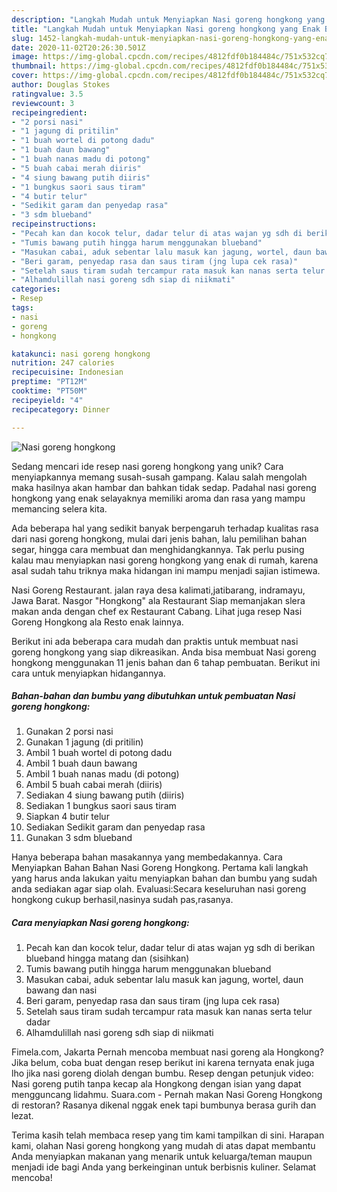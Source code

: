 ```yaml
---
description: "Langkah Mudah untuk Menyiapkan Nasi goreng hongkong yang Enak Banget"
title: "Langkah Mudah untuk Menyiapkan Nasi goreng hongkong yang Enak Banget"
slug: 1452-langkah-mudah-untuk-menyiapkan-nasi-goreng-hongkong-yang-enak-banget
date: 2020-11-02T20:26:30.501Z
image: https://img-global.cpcdn.com/recipes/4812fdf0b184484c/751x532cq70/nasi-goreng-hongkong-foto-resep-utama.jpg
thumbnail: https://img-global.cpcdn.com/recipes/4812fdf0b184484c/751x532cq70/nasi-goreng-hongkong-foto-resep-utama.jpg
cover: https://img-global.cpcdn.com/recipes/4812fdf0b184484c/751x532cq70/nasi-goreng-hongkong-foto-resep-utama.jpg
author: Douglas Stokes
ratingvalue: 3.5
reviewcount: 3
recipeingredient:
- "2 porsi nasi"
- "1 jagung di pritilin"
- "1 buah wortel di potong dadu"
- "1 buah daun bawang"
- "1 buah nanas madu di potong"
- "5 buah cabai merah diiris"
- "4 siung bawang putih diiris"
- "1 bungkus saori saus tiram"
- "4 butir telur"
- "Sedikit garam dan penyedap rasa"
- "3 sdm blueband"
recipeinstructions:
- "Pecah kan dan kocok telur, dadar telur di atas wajan yg sdh di berikan blueband hingga matang dan (sisihkan)"
- "Tumis bawang putih hingga harum menggunakan blueband"
- "Masukan cabai, aduk sebentar lalu masuk kan jagung, wortel, daun bawang dan nasi"
- "Beri garam, penyedap rasa dan saus tiram (jng lupa cek rasa)"
- "Setelah saus tiram sudah tercampur rata masuk kan nanas serta telur dadar"
- "Alhamdulillah nasi goreng sdh siap di niikmati"
categories:
- Resep
tags:
- nasi
- goreng
- hongkong

katakunci: nasi goreng hongkong 
nutrition: 247 calories
recipecuisine: Indonesian
preptime: "PT12M"
cooktime: "PT50M"
recipeyield: "4"
recipecategory: Dinner

---
```



![Nasi goreng hongkong](https://img-global.cpcdn.com/recipes/4812fdf0b184484c/751x532cq70/nasi-goreng-hongkong-foto-resep-utama.jpg)

Sedang mencari ide resep nasi goreng hongkong yang unik? Cara menyiapkannya memang susah-susah gampang. Kalau salah mengolah maka hasilnya akan hambar dan bahkan tidak sedap. Padahal nasi goreng hongkong yang enak selayaknya memiliki aroma dan rasa yang mampu memancing selera kita.

Ada beberapa hal yang sedikit banyak berpengaruh terhadap kualitas rasa dari nasi goreng hongkong, mulai dari jenis bahan, lalu pemilihan bahan segar, hingga cara membuat dan menghidangkannya. Tak perlu pusing kalau mau menyiapkan nasi goreng hongkong yang enak di rumah, karena asal sudah tahu triknya maka hidangan ini mampu menjadi sajian istimewa.

Nasi Goreng Restaurant. jalan raya desa kalimati,jatibarang, indramayu, Jawa Barat. Nasgor &#34;Hongkong&#34; ala Restaurant Siap memanjakan slera makan anda dengan chef ex Restaurant Cabang. Lihat juga resep Nasi Goreng Hongkong ala Resto enak lainnya.


Berikut ini ada beberapa cara mudah dan praktis untuk membuat nasi goreng hongkong yang siap dikreasikan. Anda bisa membuat Nasi goreng hongkong menggunakan 11 jenis bahan dan 6 tahap pembuatan. Berikut ini cara untuk menyiapkan hidangannya.

<!--inarticleads1-->

##### Bahan-bahan dan bumbu yang dibutuhkan untuk pembuatan Nasi goreng hongkong:

1. Gunakan 2 porsi nasi
1. Gunakan 1 jagung (di pritilin)
1. Ambil 1 buah wortel di potong dadu
1. Ambil 1 buah daun bawang
1. Ambil 1 buah nanas madu (di potong)
1. Ambil 5 buah cabai merah (diiris)
1. Sediakan 4 siung bawang putih (diiris)
1. Sediakan 1 bungkus saori saus tiram
1. Siapkan 4 butir telur
1. Sediakan Sedikit garam dan penyedap rasa
1. Gunakan 3 sdm blueband


Hanya beberapa bahan masakannya yang membedakannya. Cara Menyiapkan Bahan Bahan Nasi Goreng Hongkong. Pertama kali langkah yang harus anda lakukan yaitu menyiapkan bahan dan bumbu yang sudah anda sediakan agar siap olah. Evaluasi:Secara keseluruhan nasi goreng hongkong cukup berhasil,nasinya sudah pas,rasanya. 

<!--inarticleads2-->

##### Cara menyiapkan Nasi goreng hongkong:

1. Pecah kan dan kocok telur, dadar telur di atas wajan yg sdh di berikan blueband hingga matang dan (sisihkan)
1. Tumis bawang putih hingga harum menggunakan blueband
1. Masukan cabai, aduk sebentar lalu masuk kan jagung, wortel, daun bawang dan nasi
1. Beri garam, penyedap rasa dan saus tiram (jng lupa cek rasa)
1. Setelah saus tiram sudah tercampur rata masuk kan nanas serta telur dadar
1. Alhamdulillah nasi goreng sdh siap di niikmati


Fimela.com, Jakarta Pernah mencoba membuat nasi goreng ala Hongkong? Jika belum, coba buat dengan resep berikut ini karena ternyata enak juga lho jika nasi goreng diolah dengan bumbu. Resep dengan petunjuk video: Nasi goreng putih tanpa kecap ala Hongkong dengan isian yang dapat mengguncang lidahmu. Suara.com - Pernah makan Nasi Goreng Hongkong di restoran? Rasanya dikenal nggak enek tapi bumbunya berasa gurih dan lezat. 

Terima kasih telah membaca resep yang tim kami tampilkan di sini. Harapan kami, olahan Nasi goreng hongkong yang mudah di atas dapat membantu Anda menyiapkan makanan yang menarik untuk keluarga/teman maupun menjadi ide bagi Anda yang berkeinginan untuk berbisnis kuliner. Selamat mencoba!
